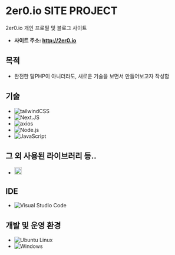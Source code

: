 # 2er0.io SITE PROJECT
2er0.io 개인 프로필 및 블로그 사이트

- **사이트 주소: http://2er0.io**

## 목적
- 완전한 탈PHP이 아니더라도, 새로운 기술을 보면서 만들어보고자 작성함

## 기술
- <img src="https://img.shields.io/badge/tailwindcss-FFFFFF?style=flat-square&logo=tailwindcss&logoColor=skyblue" alt="tailwindCSS">
- <img src="https://img.shields.io/badge/Next.js-FFFFFF?style=flat-square&logo=Next.js&logoColor=black" alt="Next.JS">
- <img src="https://img.shields.io/badge/axios-ffffff?style=flat-square&logo=axios&logoColor=purple" alt="axios">
- <img src="https://img.shields.io/badge/Node.js-ffffff?style=flat-square&logo=Node.js&logoColor=lame" alt="Node.js">
- <img src="https://img.shields.io/badge/JavaScript-ffffff?style=flat-square&logo=Javascript&logoColor=yellow" alt="JavaScript">

## 그 외 사용된 라이브러리 등..
- <img src="https://img.setka.io/clients/D3SuW9_Vtk6NhYeFXfduUy55A4Dromkt/post_images/tiny-logo-2022012607475757.svg" alt="tinyMCE" height="20px"> 

## IDE
- <img src="https://img.shields.io/badge/Visual%20Studio%20Code-ffffff?style=flat-square&logo=Visual%20Studio%20Code&logoColor=blue" alt="Visual Studio Code">


## 개발 및 운영 환경
- <img src="https://img.shields.io/badge/Ubuntu-ffffff?style=flat-square&logo=Ubuntu" alt="Ubuntu Linux">
- <img src="https://img.shields.io/badge/Windows-ffffff?style=flat-square&logo=Windows&logoColor=blue" alt="Windows">